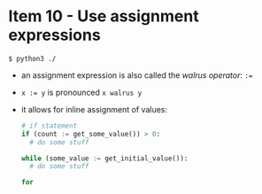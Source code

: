 # Item 10 - Use assignment expressions

```
$ python3 ./
```

- an assignment expression is also called the _walrus operator_: `:=`
- `x := y` is pronounced `x walrus y`
- it allows for inline assignment of values:

  ```python
  # if statement
  if (count := get_some_value()) > 0:
    # do some stuff

  while (some_value := get_initial_value()):
    # do some stuff

  for
  ```
